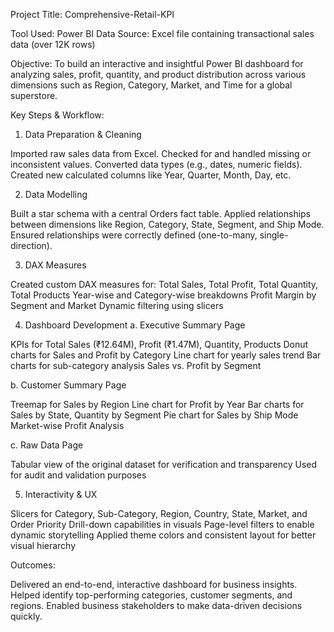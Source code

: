  Project Title: Comprehensive-Retail-KPI

Tool Used: Power BI
Data Source: Excel file containing transactional sales data (over 12K rows)

Objective:
To build an interactive and insightful Power BI dashboard for analyzing sales, profit, quantity, and product distribution across various dimensions such as Region, Category, Market, and Time for a global superstore.

Key Steps & Workflow:
1. Data Preparation & Cleaning
   
Imported raw sales data from Excel.
Checked for and handled missing or inconsistent values.
Converted data types (e.g., dates, numeric fields).
Created new calculated columns like Year, Quarter, Month, Day, etc.

2. Data Modelling
   
Built a star schema with a central Orders fact table.
Applied relationships between dimensions like Region, Category, State, Segment, and Ship Mode.
Ensured relationships were correctly defined (one-to-many, single-direction).

3. DAX Measures
   
Created custom DAX measures for:
Total Sales, Total Profit, Total Quantity, Total Products
Year-wise and Category-wise breakdowns
Profit Margin by Segment and Market
Dynamic filtering using slicers

4. Dashboard Development
a. Executive Summary Page

KPIs for Total Sales (₹12.64M), Profit (₹1.47M), Quantity, Products
Donut charts for Sales and Profit by Category
Line chart for yearly sales trend
Bar charts for sub-category analysis
Sales vs. Profit by Segment

b. Customer Summary Page

Treemap for Sales by Region
Line chart for Profit by Year
Bar charts for Sales by State, Quantity by Segment
Pie chart for Sales by Ship Mode
Market-wise Profit Analysis

c. Raw Data Page

Tabular view of the original dataset for verification and transparency
Used for audit and validation purposes

5. Interactivity & UX

Slicers for Category, Sub-Category, Region, Country, State, Market, and Order Priority
Drill-down capabilities in visuals
Page-level filters to enable dynamic storytelling
Applied theme colors and consistent layout for better visual hierarchy

Outcomes:

Delivered an end-to-end, interactive dashboard for business insights.
Helped identify top-performing categories, customer segments, and regions.
Enabled business stakeholders to make data-driven decisions quickly.
